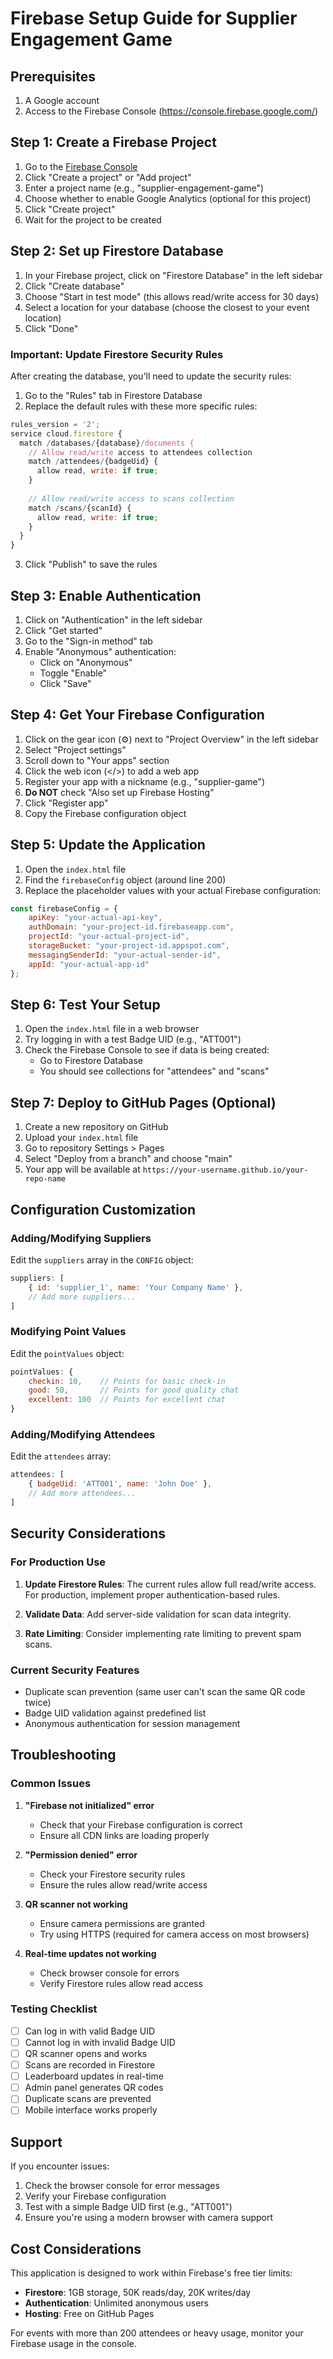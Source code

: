 # Firebase Setup Guide for Supplier Engagement Game

## Prerequisites
1. A Google account
2. Access to the Firebase Console (https://console.firebase.google.com/)

## Step 1: Create a Firebase Project

1. Go to the [Firebase Console](https://console.firebase.google.com/)
2. Click "Create a project" or "Add project"
3. Enter a project name (e.g., "supplier-engagement-game")
4. Choose whether to enable Google Analytics (optional for this project)
5. Click "Create project"
6. Wait for the project to be created

## Step 2: Set up Firestore Database

1. In your Firebase project, click on "Firestore Database" in the left sidebar
2. Click "Create database"
3. Choose "Start in test mode" (this allows read/write access for 30 days)
4. Select a location for your database (choose the closest to your event location)
5. Click "Done"

### Important: Update Firestore Security Rules

After creating the database, you'll need to update the security rules:

1. Go to the "Rules" tab in Firestore Database
2. Replace the default rules with these more specific rules:

```javascript
rules_version = '2';
service cloud.firestore {
  match /databases/{database}/documents {
    // Allow read/write access to attendees collection
    match /attendees/{badgeUid} {
      allow read, write: if true;
    }
    
    // Allow read/write access to scans collection
    match /scans/{scanId} {
      allow read, write: if true;
    }
  }
}
```

3. Click "Publish" to save the rules

## Step 3: Enable Authentication

1. Click on "Authentication" in the left sidebar
2. Click "Get started"
3. Go to the "Sign-in method" tab
4. Enable "Anonymous" authentication:
   - Click on "Anonymous"
   - Toggle "Enable"
   - Click "Save"

## Step 4: Get Your Firebase Configuration

1. Click on the gear icon (⚙️) next to "Project Overview" in the left sidebar
2. Select "Project settings"
3. Scroll down to "Your apps" section
4. Click the web icon (</>) to add a web app
5. Register your app with a nickname (e.g., "supplier-game")
6. **Do NOT** check "Also set up Firebase Hosting"
7. Click "Register app"
8. Copy the Firebase configuration object

## Step 5: Update the Application

1. Open the `index.html` file
2. Find the `firebaseConfig` object (around line 200)
3. Replace the placeholder values with your actual Firebase configuration:

```javascript
const firebaseConfig = {
    apiKey: "your-actual-api-key",
    authDomain: "your-project-id.firebaseapp.com",
    projectId: "your-actual-project-id",
    storageBucket: "your-project-id.appspot.com",
    messagingSenderId: "your-actual-sender-id",
    appId: "your-actual-app-id"
};
```

## Step 6: Test Your Setup

1. Open the `index.html` file in a web browser
2. Try logging in with a test Badge UID (e.g., "ATT001")
3. Check the Firebase Console to see if data is being created:
   - Go to Firestore Database
   - You should see collections for "attendees" and "scans"

## Step 7: Deploy to GitHub Pages (Optional)

1. Create a new repository on GitHub
2. Upload your `index.html` file
3. Go to repository Settings > Pages
4. Select "Deploy from a branch" and choose "main"
5. Your app will be available at `https://your-username.github.io/your-repo-name`

## Configuration Customization

### Adding/Modifying Suppliers
Edit the `suppliers` array in the `CONFIG` object:

```javascript
suppliers: [
    { id: 'supplier_1', name: 'Your Company Name' },
    // Add more suppliers...
]
```

### Modifying Point Values
Edit the `pointValues` object:

```javascript
pointValues: {
    checkin: 10,    // Points for basic check-in
    good: 50,       // Points for good quality chat
    excellent: 100  // Points for excellent chat
}
```

### Adding/Modifying Attendees
Edit the `attendees` array:

```javascript
attendees: [
    { badgeUid: 'ATT001', name: 'John Doe' },
    // Add more attendees...
]
```

## Security Considerations

### For Production Use
1. **Update Firestore Rules**: The current rules allow full read/write access. For production, implement proper authentication-based rules.

2. **Validate Data**: Add server-side validation for scan data integrity.

3. **Rate Limiting**: Consider implementing rate limiting to prevent spam scans.

### Current Security Features
- Duplicate scan prevention (same user can't scan the same QR code twice)
- Badge UID validation against predefined list
- Anonymous authentication for session management

## Troubleshooting

### Common Issues

1. **"Firebase not initialized" error**
   - Check that your Firebase configuration is correct
   - Ensure all CDN links are loading properly

2. **"Permission denied" error**
   - Check your Firestore security rules
   - Ensure the rules allow read/write access

3. **QR scanner not working**
   - Ensure camera permissions are granted
   - Try using HTTPS (required for camera access on most browsers)

4. **Real-time updates not working**
   - Check browser console for errors
   - Verify Firestore rules allow read access

### Testing Checklist

- [ ] Can log in with valid Badge UID
- [ ] Cannot log in with invalid Badge UID
- [ ] QR scanner opens and works
- [ ] Scans are recorded in Firestore
- [ ] Leaderboard updates in real-time
- [ ] Admin panel generates QR codes
- [ ] Duplicate scans are prevented
- [ ] Mobile interface works properly

## Support

If you encounter issues:
1. Check the browser console for error messages
2. Verify your Firebase configuration
3. Test with a simple Badge UID first (e.g., "ATT001")
4. Ensure you're using a modern browser with camera support

## Cost Considerations

This application is designed to work within Firebase's free tier limits:
- **Firestore**: 1GB storage, 50K reads/day, 20K writes/day
- **Authentication**: Unlimited anonymous users
- **Hosting**: Free on GitHub Pages

For events with more than 200 attendees or heavy usage, monitor your Firebase usage in the console.
